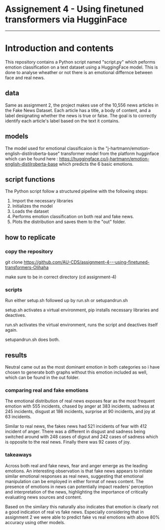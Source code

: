 # Assignement 4  -  Using finetuned transformers via HugginFace

---
# Introduction and contents
This repository contains a Python script named "script.py" which peforms emotion classification on a text dataset using a HuggingFace model. This is done to analyse wheather or not there is an emotional differnce between face and real news.

## data
Same as assignment 2, the project makes use of the 10,556 news articles in the Fake News Dataset. Each article has a title, a body of content, and a label designating whether the news is true or false. The goal is to correctly identify each article's label based on the text it contains.

## models 

The model used for emotional classificaion is the "j-hartmann/emotion-english-distilroberta-base" transformer model from the platform hugginface which can be found here : https://huggingface.co/j-hartmann/emotion-english-distilroberta-base which predicts the 6 basic emotions. 

## script functions
The Python script follow a structured pipeline with the following steps:

1. Import the necessary libraries
2. Initializes the model 
3. Loads the dataset
4. Performs emotion classification on both real and fake news.
5. Plots the distribution and saves them to the "out" folder.


## how to replicate
### copy the repository 
git clone https://github.com/AU-CDS/assignment-4---using-finetuned-transformers-Olihaha

make sure to be in correct directory
(cd assignment-4)

### scripts
Run either setup.sh followed up by run.sh or setupandrun.sh

setup.sh activates a virtual environment, pip installs necessary libraries and deactives.

run.sh activates the virtual environment, runs the script and deactives itself again.

setupandrun.sh does both.

## results
Neutral came out as the most dominant emotion in both categories so i have chosen to generate both graphs without this emotion included as well, which can be found in the out folder.

### comparing real and fake emotions
The emotional distribution of real news exposes fear as the most frequent emotion with 555 incidents, chased by anger at 383 incidents, sadness at 245 incidents, disgust at 186 incidents, surprise at 90 incidents, and joy at 63 incidents.

Similar to real news, the fakes news had 521 incidents of fear with 412 incident of anger. There was a different in disgust and sadness being switched around with 248 cases of digsut and 242 cases of sadness which is opposite to the real news. Finally there was 92 cases of joy.

### takeaways
Across both real and fake news, fear and anger emerge as the leading emotions. An interesting observation is that fake news appears to initiate similar emotional responses as real news, suggesting that emotional manipulation can be employed in either format of news content. The presence of emotions in news can potentially impact readers' perception and interpretation of the news, highlighting the importance of critically evaluating news sources and content.

Based on the similary this naturally also indicates that emotion is clearly not a good indication of real vs fake news.
Especially considering that in assignment 2 we were able to predict fake vs real emotions with above 80% accuracy using other models.